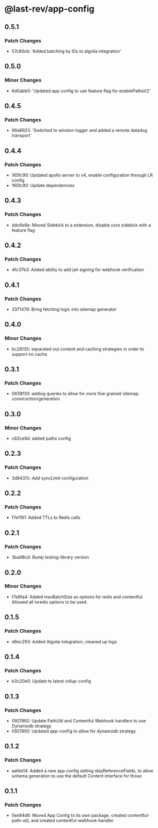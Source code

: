 # @last-rev/app-config

## 0.5.1

### Patch Changes

- 57c80cb: 'Added batching by IDs to algolia integration'

## 0.5.0

### Minor Changes

- 6d0abb0: 'Updated app config to use feature flag for enablePathsV2'

## 0.4.5

### Patch Changes

- 86a8923: 'Switched to winston logger and added a remote datadog transport'

## 0.4.4

### Patch Changes

- 165fc90: Updated apollo server to v4, enable configuration through LR config
- 165fc90: Update dependencies

## 0.4.3

### Patch Changes

- ddc6e6e: Moved Sidekick to a extension, disable core sidekick with a feature flag

## 0.4.2

### Patch Changes

- 4fc37b3: Added ability to add jwt signing for webhook verification

## 0.4.1

### Patch Changes

- 3371479: Bring fetching logic into sitemap generator

## 0.4.0

### Minor Changes

- bc28135: separated out content and caching strategies in order to support no cache

## 0.3.1

### Patch Changes

- 0639f30: adding queries to allow for more fine grained sitemap construction/generation

## 0.3.0

### Minor Changes

- c62ce9d: added paths config

## 0.2.3

### Patch Changes

- 3d8437c: Add syncLimit configuration

## 0.2.2

### Patch Changes

- f7e1181: Added TTLs to Redis calls

## 0.2.1

### Patch Changes

- 3ba98cd: Bump testing-library version

## 0.2.0

### Minor Changes

- f7e8fa4: Added maxBatchSize as options for redis and contentful. Allowed all ioredis options to be used.

## 0.1.5

### Patch Changes

- d6ec293: Added Algolia integration, cleaned up logs

## 0.1.4

### Patch Changes

- b3c20e0: Update to latest rollup-config

## 0.1.3

### Patch Changes

- 0921992: Update PathUtil and Contentful Webhook handlers to use Dynamodb strategy
- 0921992: Updated app-config to allow for dynamodb strategy

## 0.1.2

### Patch Changes

- aafeb14: Added a new app config setting skipReferenceFields, to allow schema generation to use the default Content interface for those

## 0.1.1

### Patch Changes

- 5ee84d6: Moved App Config to its own package, created contentful-path-util, and created contentful-webhook-handler
